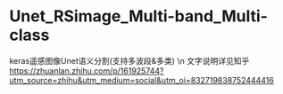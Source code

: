# Unet_RSimage_Multi-band_Multi-class
keras遥感图像Unet语义分割(支持多波段&amp;多类)
\n
文字说明详见知乎
https://zhuanlan.zhihu.com/p/161925744?utm_source=zhihu&utm_medium=social&utm_oi=832719838752444416
